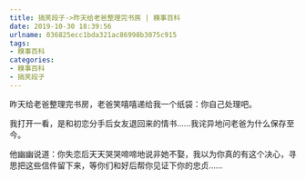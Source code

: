 ```yaml
---
title: 搞笑段子->昨天给老爸整理完书房 | 糗事百科
date: 2019-10-30 18:39:56
urlname: 036825ecc1bda321ac86998b3075c915
tags: 
- 糗事百科
categories:
- 糗事百科
- 搞笑段子
---
```

昨天给老爸整理完书房，老爸笑嘻嘻递给我一个纸袋：你自己处理吧。

我打开一看，是和初恋分手后女友退回来的情书……我诧异地问老爸为什么保存至今。

他幽幽说道：你失恋后天天哭哭啼啼地说非她不娶，我以为你真的有这个决心，寻思把这些信件留下来，等你们和好后帮你见证下你的忠贞……


